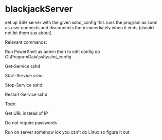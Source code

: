 # blackjackServer
set up SSH server with the given sshd_config
this runs the program as soon as user connects and disconnects them immediately
when it ends (should not let them sus about).

Relevant commands:

Run PowerShell as admin then to edit config do C:\ProgramData\ssh\sshd_config

Get-Service sshd

Start-Service sshd

Stop-Service sshd

Restart-Service sshd


Todo:

Get URL instead of IP

Do not require passwords

Run on server somehow idk you can't do Linux so figure it out
